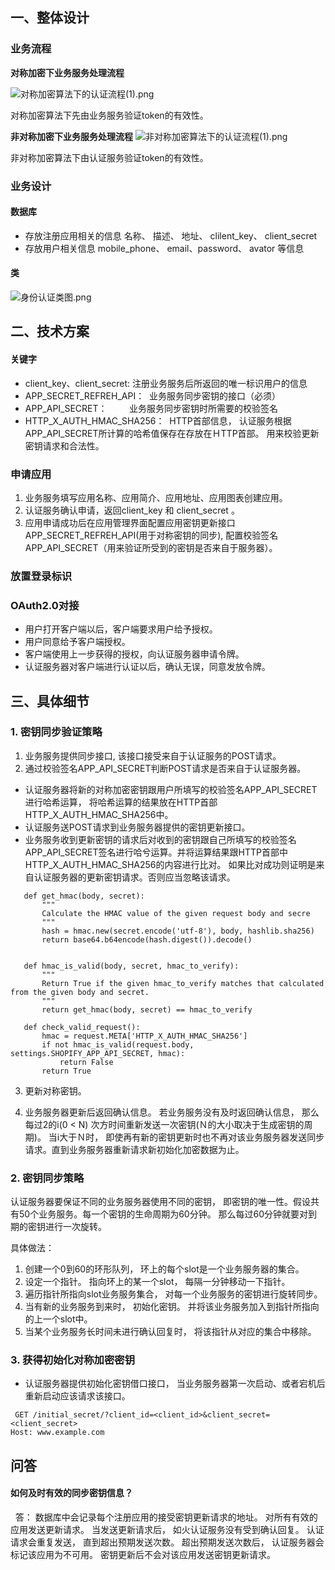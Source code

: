 ## 一、整体设计
### 业务流程
**对称加密下业务服务处理流程**

![对称加密算法下的认证流程(1).png](http://upload-images.jianshu.io/upload_images/1803273-6132291953978c58.png?imageMogr2/auto-orient/strip%7CimageView2/2/w/1240)

对称加密算法下先由业务服务验证token的有效性。

**非对称加密下业务服务处理流程**
![非对称加密算法下的认证流程(1).png](http://upload-images.jianshu.io/upload_images/1803273-56822b9b34f4d982.png?imageMogr2/auto-orient/strip%7CimageView2/2/w/1240)

非对称加密算法下由认证服务验证token的有效性。

### 业务设计
#### 数据库
 * 存放注册应用相关的信息
名称、 描述、 地址、 clilent_key、 client_secret
 * 存放用户相关信息
mobile_phone、 email、password、 avator 等信息

#### 类

![身份认证类图.png](http://upload-images.jianshu.io/upload_images/1803273-d6e5307aa187efa0.png?imageMogr2/auto-orient/strip%7CimageView2/2/w/1240)

## 二、技术方案
#### 关键字 
 * client_key、client_secret: 注册业务服务后所返回的唯一标识用户的信息
 * APP_SECRET_REFREH_API：  业务服务同步密钥的接口（必须）
 * APP_API_SECRET：         业务服务同步密钥时所需要的校验签名
 * HTTP_X_AUTH_HMAC_SHA256：  HTTP首部信息， 认证服务根据APP_API_SECRET所计算的哈希值保存在存放在ＨTTP首部。 用来校验更新密钥请求和合法性。
 
### 申请应用
 1. 业务服务填写应用名称、应用简介、应用地址、应用图表创建应用。
 2. 认证服务确认申请，返回client_key 和 client_secret 。
 3. 应用申请成功后在应用管理界面配置应用密钥更新接口APP_SECRET_REFREH_API(用于对称密钥的同步), 配置校验签名APP_API_SECRET（用来验证所受到的密钥是否来自于服务器）。
### 放置登录标识
### OAuth2.0对接
 * 用户打开客户端以后，客户端要求用户给予授权。
 * 用户同意给予客户端授权。
 * 客户端使用上一步获得的授权，向认证服务器申请令牌。
 * 认证服务器对客户端进行认证以后，确认无误，同意发放令牌。
## 三、具体细节


### 1. 密钥同步验证策略

1. 业务服务提供同步接口, 该接口接受来自于认证服务的POST请求。
2. 通过校验签名APP_API_SECRET判断POST请求是否来自于认证服务器。
  * 认证服务器将新的对称加密密钥跟用户所填写的校验签名APP_API_SECRET进行哈希运算， 将哈希运算的结果放在HTTP首部HTTP_X_AUTH_HMAC_SHA256中。
  * 认证服务送POST请求到业务服务器提供的密钥更新接口。 
  * 业务服务收到更新密钥的请求后对收到的密钥跟自己所填写的校验签名APP_API_SECRET签名进行哈兮运算。并将运算结果跟HTTP首部中HTTP_X_AUTH_HMAC_SHA256的内容进行比对。 如果比对成功则证明是来自认证服务器的更新密钥请求。否则应当忽略该请求。
 
 ```
    def get_hmac(body, secret):
        """
        Calculate the HMAC value of the given request body and secre
        """
        hash = hmac.new(secret.encode('utf-8'), body, hashlib.sha256)
        return base64.b64encode(hash.digest()).decode()


    def hmac_is_valid(body, secret, hmac_to_verify):
        """
        Return True if the given hmac_to_verify matches that calculated from the given body and secret.
        """
        return get_hmac(body, secret) == hmac_to_verify

    def check_valid_request():
        hmac = request.META['HTTP_X_AUTH_HMAC_SHA256']
        if not hmac_is_valid(request.body, settings.SHOPIFY_APP_API_SECRET, hmac):
            return False
        return True
  ```
    
3. 更新对称密钥。

4. 业务服务器更新后返回确认信息。 若业务服务没有及时返回确认信息， 那么每过2的i(0 < N) 次方时间重新发送一次密钥(Ｎ的大小取决于生成密钥的周期)。 当i大于Ｎ时， 即使再有新的密钥更新时也不再对该业务服务器发送同步请求。直到业务服务器重新请求新初始化加密数据为止。

### 2. 密钥同步策略
认证服务器要保证不同的业务服务器使用不同的密钥， 即密钥的唯一性。假设共有50个业务服务。每一个密钥的生命周期为60分钟。
那么每过60分钟就要对到期的密钥进行一次旋转。

具体做法：
1. 创建一个0到60的环形队列， 环上的每个slot是一个业务服务器的集合。
2. 设定一个指针。 指向环上的某一个slot， 每隔一分钟移动一下指针。
3. 遍历指针所指向slot业务服务集合， 对每一个业务服务的密钥进行旋转同步。
4. 当有新的业务服务到来时， 初始化密钥。 并将该业务服务加入到指针所指向的上一个slot中。
5. 当某个业务服务长时间未进行确认回复时， 将该指针从对应的集合中移除。

### 3. 获得初始化对称加密密钥
 * 认证服务器提供初始化密钥借口接口， 当业务服务器第一次启动、或者宕机后重新启动应该请求该接口。
 
  ```
  GET /initial_secret/?client_id=<client_id>&client_secret=<client_secret>
  Host: www.example.com
  ```
 
 ## 问答
 #### 如何及时有效的同步密钥信息？
   答： 数据库中会记录每个注册应用的接受密钥更新请求的地址。 对所有有效的应用发送更新请求。 当发送更新请求后， 如火认证服务没有受到确认回复。 认证请求会重复发送， 直到超出预期发送次数。 超出预期发送次数后， 认证服务器会标记该应用为不可用。 密钥更新后不会对该应用发送密钥更新请求。

